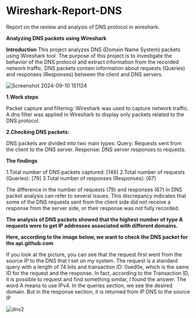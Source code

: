 # Wireshark-Report-DNS
Report on the review and analysis of DNS protocol in wireshark.

**Analyzing DNS packets using Wireshark**

**Introduction**
This project analyzes DNS (Domain Name System) packets using Wireshark tool. The purpose of this project is to investigate the behavior of the DNS protocol and extract information from the recorded network traffic. DNS packets contain information about requests (Queries) and responses (Responses) between the client and DNS servers.

![Screenshot 2024-09-10 151124](https://github.com/user-attachments/assets/19299082-4fe9-4405-b5dc-54fd042c1900)


**1.**Work steps****

Packet capture and filtering:
Wireshark was used to capture network traffic.
A dns filter was applied in Wireshark to display only packets related to the DNS protocol.

**2.**Checking DNS packets:****

DNS packets are divided into two main types:
Query: Requests sent from the client to the DNS server.
Response: DNS server responses to requests.

**The findings**

1.Total number of DNS packets captured: [146]
2.Total number of requests (Queries): [79]
3.Total number of responses (Responses): [67]

The difference in the number of requests (79) and responses (67) in DNS packet analysis can refer to several issues. This discrepancy indicates that some of the DNS requests sent from the client side did not receive a response from the server side, or their response was not fully recorded.

**The analysis of DNS packets showed that the highest number of type A requests were to get IP addresses associated with different domains.**

**Here, according to the image below, we want to check the DNS packet for the api.github.com**

If you look at the picture, you can see that the request first went from the source IP to the DNS that I set on my system. The request is a standard query with a length of 74 bits and transaction ID: 0xed0e, which is the same ID for the request and the response. In fact, according to the Transaction ID, it is possible to request and find something similar, I found the answer.
The word A means to use IPv4.
In the queries section, we see the desired domain.
But in the response section, it is returned from IP DNS to the source IP

![dns2](https://github.com/user-attachments/assets/ae70338b-0715-4d7f-a0d3-265561096bc4)
